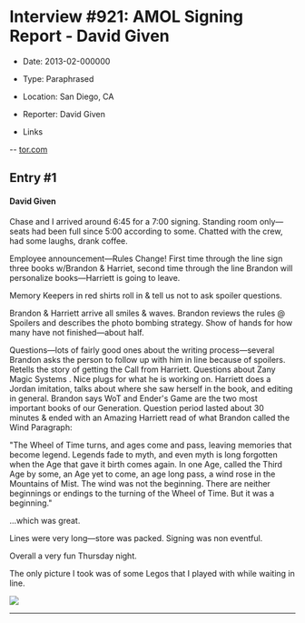 # Interview #921: AMOL Signing Report - David Given

- Date: 2013-02-000000

- Type: Paraphrased

- Location: San Diego, CA

- Reporter: David Given

- Links

-- [tor.com](http://www.tor.com/blogs/2013/02/a-memory-of-light-tour-report-open-thread#321459)


## Entry #1

#### David Given

Chase and I arrived around 6:45 for a 7:00 signing. Standing room only—seats had been full since 5:00 according to some. Chatted with the crew, had some laughs, drank coffee.

Employee announcement—Rules Change! First time through the line sign three books w/Brandon & Harriet, second time through the line Brandon will personalize books—Harriett is going to leave.

Memory Keepers in red shirts roll in & tell us not to ask spoiler questions.

Brandon & Harriett arrive all smiles & waves. Brandon reviews the rules @ Spoilers and describes the photo bombing strategy. Show of hands for how many have not finished—about half.

Questions—lots of fairly good ones about the writing process—several Brandon asks the person to follow up with him in line because of spoilers. Retells the story of getting the Call from Harriett. Questions about Zany Magic Systems . Nice plugs for what he is working on. Harriett does a Jordan imitation, talks about where she saw herself in the book, and editing in general. Brandon says WoT and Ender's Game are the two most important books of our Generation. Question period lasted about 30 minutes & ended with an Amazing Harriett read of what Brandon called the Wind Paragraph:

"The Wheel of Time turns, and ages come and pass, leaving memories that become legend. Legends fade to myth, and even myth is long forgotten when the Age that gave it birth comes again. In one Age, called the Third Age by some, an Age yet to come, an age long pass, a wind rose in the Mountains of Mist. The wind was not the beginning. There are neither beginnings or endings to the turning of the Wheel of Time. But it was a beginning."

...which was great.

Lines were very long—store was packed. Signing was non eventful.

Overall a very fun Thursday night.

The only picture I took was of some Legos that I played with while waiting in line.

![](http://distilleryimage5.instagram.com/bb345a40728811e2ab3b22000a9f14cb_7.jpg)


---


